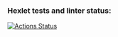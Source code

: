 ### Hexlet tests and linter status:
[![Actions Status](https://github.com/latnikou/rails-project-63/workflows/hexlet-check/badge.svg)](https://github.com/latnikou/rails-project-63/actions)